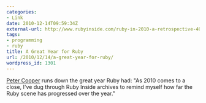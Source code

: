 ```yaml
---
categories:
- Link
date: 2010-12-14T09:59:34Z
external-url: http://www.rubyinside.com/ruby-in-2010-a-retrospective-4059.html
tags:
- programming
- ruby
title: A Great Year for Ruby
url: /2010/12/14/a-great-year-for-ruby/
wordpress_id: 1301
---
```


<a href="http://www.rubyinside.com/ruby-in-2010-a-retrospective-4059.html">Peter Cooper</a> runs down the great year Ruby had: "As 2010 comes to a close, I've dug through Ruby Inside archives to remind myself how far the Ruby scene has progressed over the year."
